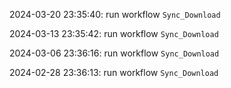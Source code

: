 2024-03-20 23:35:40: run workflow `Sync_Download` 

2024-03-13 23:35:42: run workflow `Sync_Download` 

2024-03-06 23:36:16: run workflow `Sync_Download` 

2024-02-28 23:36:13: run workflow `Sync_Download` 


